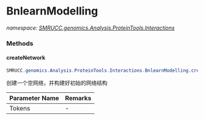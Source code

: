 ﻿# BnlearnModelling
_namespace: [SMRUCC.genomics.Analysis.ProteinTools.Interactions](./index.md)_





### Methods

#### createNetwork
```csharp
SMRUCC.genomics.Analysis.ProteinTools.Interactions.BnlearnModelling.createNetwork(System.String[])
```
创建一个空网络，并构建好初始的网络结构

|Parameter Name|Remarks|
|--------------|-------|
|Tokens|-|



